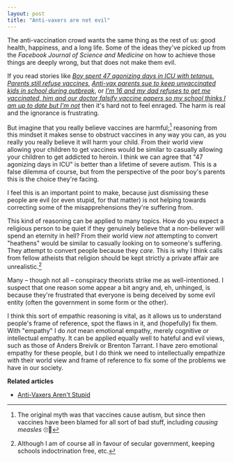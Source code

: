 ```yaml
---
layout: post
title: "Anti-vaxers are not evil"
---
```


The anti-vaccination crowd wants the same thing as the rest of us: good health,
happiness, and a long life. Some of the ideas they've picked up from the
*Facebook Journal of Science and Medicine* on how to achieve those things are
deeply wrong, but that does not make them evil.

If you read stories like [*Boy spent 47 agonizing days in ICU with tetanus.
Parents still refuse vaccines*][1], [*Anti-vax parents sue to keep unvaccinated
kids in school during outbreak*][2], or [*I'm 16 and my dad refuses to get me
vaccinated, him and our doctor falsify vaccine papers so my school thinks I am
up to date but I'm not*][3] then it's hard not to feel enraged. The harm is real
and the ignorance is frustrating.

But imagine that you really believe vaccines are harmful;[^1] reasoning from
this mindset it makes sense to obstruct vaccines in any way you can, as you
really you really believe it will harm your child. From their world view
allowing your children to get vaccines would be similar to casually allowing
your children to get addicted to heroin.
I think we can agree that "47 agonizing days in ICU" is better than a lifetime
of severe autism. This is a false dilemma of course, but from the perspective
of the poor boy's parents this is the choice they're facing.

I feel this is an important point to make, because just dismissing these people
are evil (or even stupid, for that matter) is not helping towards correcting
some of the mis&shy;ap&shy;pre&shy;hen&shy;sions they're suffering from.

This kind of reasoning can be applied to many topics. How do you expect a
religious person to be quiet if they genuinely believe that a non-believer will
spend an eternity in hell? From their world view *not* attempting to convert
"heathens" would be similar to casually looking on to someone's suffering. They
attempt to convert people because they *care*. This is why I think calls from
fellow atheists that religion should be kept strictly a private affair are
unrealistic.[^2]

Many – though not all – conspiracy theorists strike me as well-intentioned. I
suspect that one reason some appear a bit angry and, eh, unhinged, is because
they're frustrated that everyone is being deceived by some evil entity (often
the government in some form or the other).

I think this sort of empathic reasoning is vital, as it allows us to understand
people's frame of reference, spot the flaws in it, and (hopefully) fix them.
With "empathy" I do *not* mean emotional empathy, merely cognitive or
intellectual empathy. It can be applied equally well to hateful and evil views,
such as those of Anders Breivik or Brenton Tarrant. I have zero emotional
empathy for these people, but I do think we need to intellectually em&shy;pa&shy;thize
with their world view and frame of reference to fix some of the problems we have
in our society.

<div class="postscript">
<strong>Related articles</strong>
<ul>
<li><a href="https://www.theatlantic.com/health/archive/2016/02/anti-vaxers-arent-stupid/462864/">Anti-Vaxers Aren't Stupid</a></li>
</ul>
</div>


[^1]: The original myth was that vaccines cause autism, but since then vaccines
      have been blamed for all sort of bad stuff, including *causing measles* 🙄🤦

[^2]: Although I am of course all in favour of secular government, keeping
      schools indoctrination free, etc.


[1]: https://arstechnica.com/science/2019/03/boy-spent-47-agonizing-days-in-icu-with-tetanus-parents-still-refuse-vaccines/
[2]: https://arstechnica.com/science/2019/03/anti-vax-parents-sue-to-keep-unvaccinated-kids-in-school-during-outbreak/
[3]: https://www.reddit.com/r/legaladvice/comments/3xaz7x/ny_im_16_and_my_dad_refuses_to_get_me_vaccinated/

